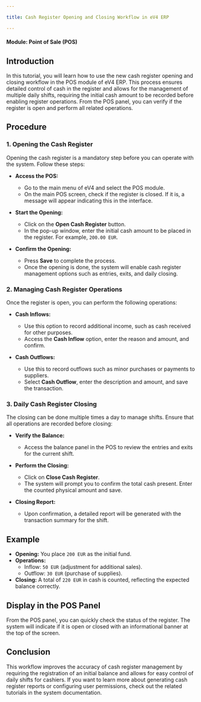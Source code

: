 ```yaml
---

title: Cash Register Opening and Closing Workflow in eV4 ERP

---
```


#### Module: Point of Sale (POS)

## Introduction

In this tutorial, you will learn how to use the new cash register opening and closing workflow in the POS module of eV4 ERP. This process ensures detailed control of cash in the register and allows for the management of multiple daily shifts, requiring the initial cash amount to be recorded before enabling register operations. From the POS panel, you can verify if the register is open and perform all related operations.

## Procedure

### 1. Opening the Cash Register

Opening the cash register is a mandatory step before you can operate with the system. Follow these steps:

- **Access the POS:**
  - Go to the main menu of eV4 and select the POS module.
  - On the main POS screen, check if the register is closed. If it is, a message will appear indicating this in the interface.

- **Start the Opening:**
  - Click on the **Open Cash Register** button.
  - In the pop-up window, enter the initial cash amount to be placed in the register. For example, `200.00 EUR`.

- **Confirm the Opening:**
  - Press **Save** to complete the process.
  - Once the opening is done, the system will enable cash register management options such as entries, exits, and daily closing.

### 2. Managing Cash Register Operations

Once the register is open, you can perform the following operations:

- **Cash Inflows:**
  - Use this option to record additional income, such as cash received for other purposes.
  - Access the **Cash Inflow** option, enter the reason and amount, and confirm.

- **Cash Outflows:**
  - Use this to record outflows such as minor purchases or payments to suppliers.
  - Select **Cash Outflow**, enter the description and amount, and save the transaction.

### 3. Daily Cash Register Closing

The closing can be done multiple times a day to manage shifts. Ensure that all operations are recorded before closing:

- **Verify the Balance:**
  - Access the balance panel in the POS to review the entries and exits for the current shift.

- **Perform the Closing:**
  - Click on **Close Cash Register**.
  - The system will prompt you to confirm the total cash present. Enter the counted physical amount and save.

- **Closing Report:**
  - Upon confirmation, a detailed report will be generated with the transaction summary for the shift.

## Example

- **Opening:** You place `200 EUR` as the initial fund.
- **Operations:**
  - Inflow: `50 EUR` (adjustment for additional sales).
  - Outflow: `30 EUR` (purchase of supplies).
- **Closing:** A total of `220 EUR` in cash is counted, reflecting the expected balance correctly.

## Display in the POS Panel

From the POS panel, you can quickly check the status of the register. The system will indicate if it is open or closed with an informational banner at the top of the screen.

## Conclusion

This workflow improves the accuracy of cash register management by requiring the registration of an initial balance and allows for easy control of daily shifts for cashiers. If you want to learn more about generating cash register reports or configuring user permissions, check out the related tutorials in the system documentation.


